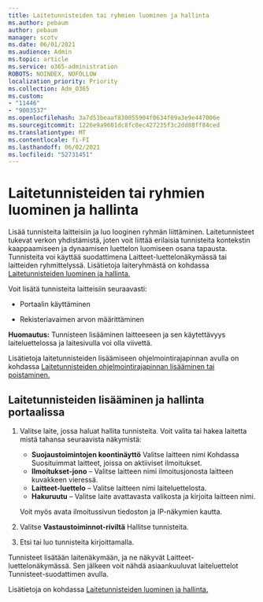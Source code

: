```yaml
---
title: Laitetunnisteiden tai ryhmien luominen ja hallinta
ms.author: pebaum
author: pebaum
manager: scotv
ms.date: 06/01/2021
ms.audience: Admin
ms.topic: article
ms.service: o365-administration
ROBOTS: NOINDEX, NOFOLLOW
localization_priority: Priority
ms.collection: Adm_O365
ms.custom:
- "11446"
- "9003537"
ms.openlocfilehash: 3a7d53beaaf830055904f0634f09a3e9e447006e
ms.sourcegitcommit: 1226e9a9601dc8fc8ec427235f3c2dd88ff84ced
ms.translationtype: MT
ms.contentlocale: fi-FI
ms.lasthandoff: 06/02/2021
ms.locfileid: "52731451"
---
```

# <a name="create-and-manage-device-tags-or-groups"></a>Laitetunnisteiden tai ryhmien luominen ja hallinta

Lisää tunnisteita laitteisiin ja luo looginen ryhmän liittäminen. Laitetunnisteet tukevat verkon yhdistämistä, joten voit liittää erilaisia tunnisteita kontekstin kaappaamiseen ja dynaamisen luettelon luomiseen osana tapausta. Tunnisteita voi käyttää suodattimena Laitteet-luettelonäkymässä tai laitteiden ryhmittelyssä. Lisätietoja laiteryhmästä on kohdassa [Laitetunnisteiden luominen ja hallinta.](/microsoft-365/security/defender-endpoint/machine-tags)

Voit lisätä tunnisteita laitteisiin seuraavasti:

- Portaalin käyttäminen

- Rekisteriavaimen arvon määrittäminen
 
**Huomautus:** Tunnisteen lisääminen laitteeseen ja sen käytettävyys laiteluettelossa ja laitesivulla voi olla viivettä.

Lisätietoja laitetunnisteiden lisäämiseen ohjelmointirajapinnan avulla on kohdassa [Laitetunnisteiden ohjelmointirajapinnan lisääminen tai poistaminen.](/microsoft-365/security/defender-endpoint/add-or-remove-machine-tags)

## <a name="add-and-manage-device-tags-using-the-portal"></a>Laitetunnisteiden lisääminen ja hallinta portaalissa

1. Valitse laite, jossa haluat hallita tunnisteita. Voit valita tai hakea laitetta mistä tahansa seuraavista näkymistä:

    - **Suojaustoimintojen koontinäyttö** Valitse laitteen nimi Kohdassa Suosituimmat laitteet, joissa on aktiiviset ilmoitukset.
    - **Ilmoitukset-jono** – Valitse laitteen nimi ilmoitusjonosta laitteen kuvakkeen vieressä.
    - **Laitteet-luettelo** – Valitse laitteen nimi laiteluettelosta.
    - **Hakuruutu** – Valitse laite avattavasta valikosta ja kirjoita laitteen nimi.

    Voit myös avata ilmoitussivun tiedoston ja IP-näkymien kautta.

1. Valitse **Vastaustoiminnot-riviltä** Hallitse tunnisteita.

1. Etsi tai luo tunnisteita kirjoittamalla.

Tunnisteet lisätään laitenäkymään, ja ne näkyvät Laitteet-luettelonäkymässä. Sen jälkeen voit nähdä asiaankuuluvat laiteluettelot Tunnisteet-suodattimen avulla.

Lisätietoja on kohdassa [Laitetunnisteiden luominen ja hallinta.](/microsoft-365/security/defender-endpoint/machine-tags)